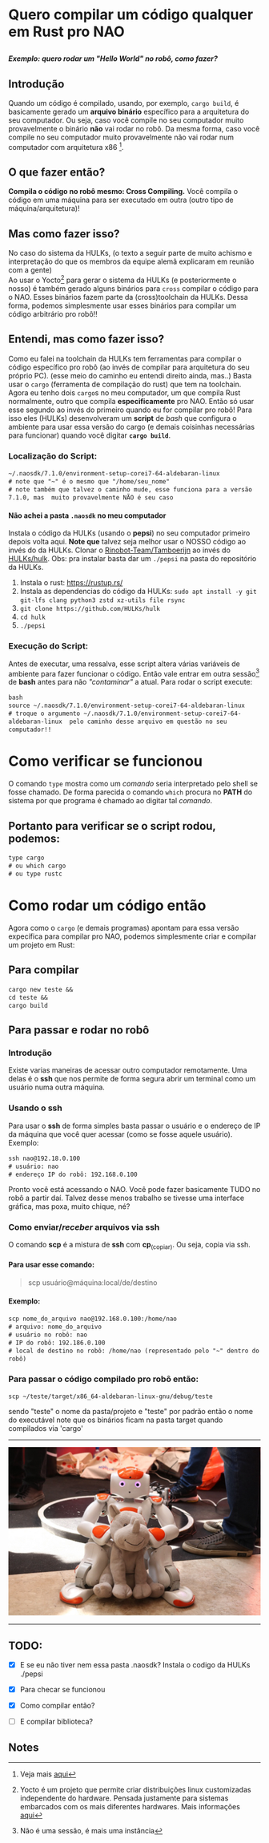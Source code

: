 
# Quero compilar um código qualquer em Rust pro NAO</p>
***Exemplo: quero rodar um "Hello World" no robô, como fazer?***

## Introdução
Quando um código é compilado, usando, por exemplo, `cargo build`, é basicamente gerado um **arquivo binário** específico para a arquitetura do seu computador. Ou seja, caso você compile no seu computador muito provavelmente o binário **não** vai rodar no robô. Da mesma forma, caso você compile no seu computador muito provavelmente não vai rodar num computador com arquitetura x86 [^1].

## O que fazer então?
**Compila o código no robô mesmo: Cross Compiling.** Você compila o código em uma máquina para ser executado em outra (outro tipo de máquina/arquitetura)!  

## Mas como fazer isso?
No caso do sistema da HULKs, (o texto a seguir parte de muito achismo e interpretação do que os membros da equipe alemã explicaram em reunião com a gente)  
Ao usar o Yocto[^2] para gerar o sistema da HULKs (e posteriormente o nosso) é também gerado alguns binários para `cross` compilar o código para o NAO. Esses binários fazem parte da (cross)toolchain da HULKs.
Dessa forma, podemos simplesmente usar esses binários para compilar um código arbitrário pro robô!!
## Entendi, mas como fazer isso?
Como eu falei na toolchain da HULKs tem ferramentas para compilar o código específico pro robô (ao invés de compilar para arquitetura do seu próprio PC). 
(esse meio do caminho eu entendi direito ainda, mas..)
Basta usar o `cargo` (ferramenta de compilação do rust) que tem na toolchain.
Agora eu tenho dois `cargo`s no meu computador, um que compila Rust normalmente, outro que compila **especificamente** pro NAO. Então só usar esse segundo ao invés do primeiro quando eu for compilar pro robô!
Para isso eles (HULKs) desenvolveram um **script** de _bash_ que configura o ambiente para usar essa versão do cargo (e demais coisinhas necessárias para funcionar) quando você digitar **`cargo build`**.
### Localização do Script:

    ~/.naosdk/7.1.0/environment-setup-corei7-64-aldebaran-linux
    # note que "~" é o mesmo que "/home/seu_nome"
    # note também que talvez o caminho mude, esse funciona para a versão 7.1.0, mas  muito provavelmente NÃO é seu caso 

#### **Não** achei a pasta `.naosdk` no meu computador
Instala o código da HULKs (usando o **pepsi**) no seu computador primeiro depois volta aqui. **Note que** talvez seja melhor usar o NOSSO código ao invés do da HULKs. Clonar o [Rinobot-Team/Tamboerijn](https://github.com/Rinobot-Team/Tamboerijn) ao invés do [HULKs/hulk](https://github.com/HULKs/hulk).
Obs: pra instalar basta dar um `./pepsi` na pasta do repositório da HULKs. 
1. Instala o rust: <https://rustup.rs/>
1. Instala as dependencias do código da HULKs: `sudo apt install -y git git-lfs clang python3 zstd xz-utils file rsync`
1. `git clone https://github.com/HULKs/hulk`
1. `cd hulk`
1. `./pepsi`

### Execução do Script:
Antes de executar, uma ressalva, esse script altera várias variáveis de ambiente para fazer funcionar o código. Então vale entrar em outra sessão[^3] de **bash** antes para não _"contaminar"_ a atual.
Para rodar o script execute:

    bash
    source ~/.naosdk/7.1.0/environment-setup-corei7-64-aldebaran-linux 
    # troque o argumento ~/.naosdk/7.1.0/environment-setup-corei7-64-aldebaran-linux  pelo caminho desse arquivo em questão no seu computador!!
# Como verificar se funcionou
O comando `type` mostra como um *comando* seria interpretado pelo shell se fosse chamado. De forma parecida o comando `which` procura no **PATH** do sistema por que programa é chamado ao digitar tal *comando*.
## Portanto para verificar se o script rodou, podemos:

    type cargo
    # ou which cargo
    # ou type rustc
# Como rodar um código então
Agora como o `cargo` (e demais programas) apontam para essa versão expecífica para compilar pro NAO, podemos simplesmente criar e compilar um projeto em Rust:

## Para compilar
    cargo new teste &&
    cd teste &&
    cargo build

## Para passar e rodar no robô
### Introdução
Existe varias maneiras de acessar outro computador remotamente. Uma delas é o **ssh** que nos permite de forma segura abrir um terminal como um usuário numa outra máquina. 
### Usando o ssh
Para usar o **ssh** de forma simples basta passar o usuário e o endereço de IP da máquina que você quer acessar (como se fosse aquele usuário). Exemplo:

    ssh nao@192.18.0.100
    # usuário: nao
    # endereço IP do robô: 192.168.0.100

Pronto você está acessando o NAO. Você pode fazer basicamente TUDO no robô a partir daí. Talvez desse menos trabalho se tivesse uma interface gráfica, mas poxa, muito chique, né?

### Como enviar/*receber* arquivos via ssh
O comando **scp** é a mistura de **ssh** com **cp**<sub>(copiar)</sub>. Ou seja, copia via ssh.

#### Para usar esse comando:
> scp usuário@máquina:local/de/destino

#### Exemplo:
    scp nome_do_arquivo nao@192.168.0.100:/home/nao
    # arquivo: nome_do_arquivo
    # usuário no robô: nao
    # IP do robô: 192.186.0.100
    # local de destino no robô: /home/nao (representado pelo "~" dentro do robô)
### Para passar o código compilado pro robô então:

    scp ~/teste/target/x86_64-aldebaran-linux-gnu/debug/teste
sendo "teste" o nome da pasta/projeto e "teste" por padrão então o nome do executável
note que os binários ficam na pasta target quando compilados via 'cargo'

---
![nao04_montado_no_rininho](nao-rininho.jpeg)

---
## TODO:
- [X] E se eu não tiver nem essa pasta .naosdk? Instala o codigo da HULKs ./pepsi
- [X] Para checar se funcionou
- [X] Como compilar então?
- [ ] E compilar biblioteca?


<!-- Footnotes themselves at the bottom. -->
## Notes
[^1]:
     Veja mais [aqui](https://pt.wikipedia.org/wiki/X86)  
[^2]:
     Yocto é um projeto que permite criar distribuições linux customizadas independente do hardware. Pensada justamente para sistemas embarcados com os mais diferentes hardwares. Mais informações [aqui](https://www.yoctoproject.org/)  
[^3]:
      Não é uma sessão, é mais uma instância  
